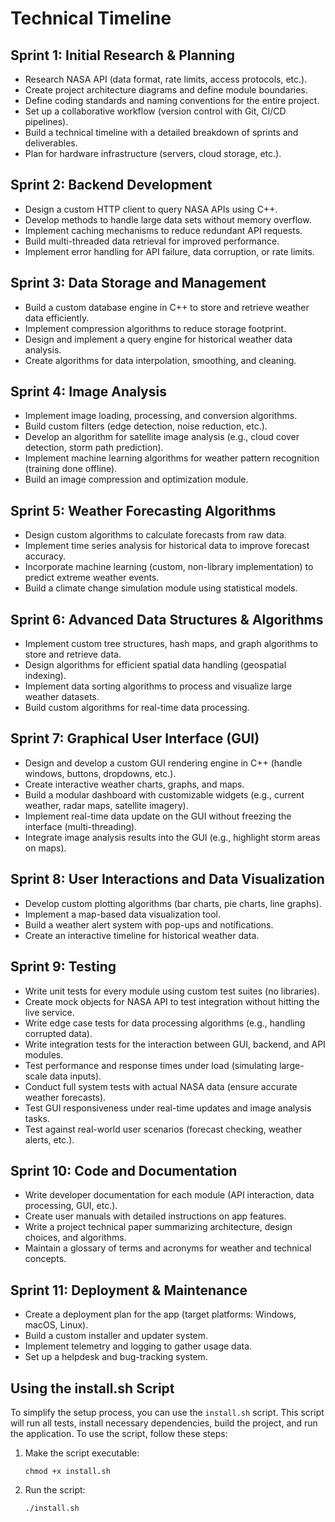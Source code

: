 # Technical Timeline

## Sprint 1: Initial Research & Planning
- Research NASA API (data format, rate limits, access protocols, etc.).
- Create project architecture diagrams and define module boundaries.
- Define coding standards and naming conventions for the entire project.
- Set up a collaborative workflow (version control with Git, CI/CD pipelines).
- Build a technical timeline with a detailed breakdown of sprints and deliverables.
- Plan for hardware infrastructure (servers, cloud storage, etc.).

## Sprint 2: Backend Development
- Design a custom HTTP client to query NASA APIs using C++.
- Develop methods to handle large data sets without memory overflow.
- Implement caching mechanisms to reduce redundant API requests.
- Build multi-threaded data retrieval for improved performance.
- Implement error handling for API failure, data corruption, or rate limits.

## Sprint 3: Data Storage and Management
- Build a custom database engine in C++ to store and retrieve weather data efficiently.
- Implement compression algorithms to reduce storage footprint.
- Design and implement a query engine for historical weather data analysis.
- Create algorithms for data interpolation, smoothing, and cleaning.

## Sprint 4: Image Analysis
- Implement image loading, processing, and conversion algorithms.
- Build custom filters (edge detection, noise reduction, etc.).
- Develop an algorithm for satellite image analysis (e.g., cloud cover detection, storm path prediction).
- Implement machine learning algorithms for weather pattern recognition (training done offline).
- Build an image compression and optimization module.

## Sprint 5: Weather Forecasting Algorithms
- Design custom algorithms to calculate forecasts from raw data.
- Implement time series analysis for historical data to improve forecast accuracy.
- Incorporate machine learning (custom, non-library implementation) to predict extreme weather events.
- Build a climate change simulation module using statistical models.

## Sprint 6: Advanced Data Structures & Algorithms
- Implement custom tree structures, hash maps, and graph algorithms to store and retrieve data.
- Design algorithms for efficient spatial data handling (geospatial indexing).
- Implement data sorting algorithms to process and visualize large weather datasets.
- Build custom algorithms for real-time data processing.

## Sprint 7: Graphical User Interface (GUI)
- Design and develop a custom GUI rendering engine in C++ (handle windows, buttons, dropdowns, etc.).
- Create interactive weather charts, graphs, and maps.
- Build a modular dashboard with customizable widgets (e.g., current weather, radar maps, satellite imagery).
- Implement real-time data update on the GUI without freezing the interface (multi-threading).
- Integrate image analysis results into the GUI (e.g., highlight storm areas on maps).

## Sprint 8: User Interactions and Data Visualization
- Develop custom plotting algorithms (bar charts, pie charts, line graphs).
- Implement a map-based data visualization tool.
- Build a weather alert system with pop-ups and notifications.
- Create an interactive timeline for historical weather data.

## Sprint 9: Testing
- Write unit tests for every module using custom test suites (no libraries).
- Create mock objects for NASA API to test integration without hitting the live service.
- Write edge case tests for data processing algorithms (e.g., handling corrupted data).
- Write integration tests for the interaction between GUI, backend, and API modules.
- Test performance and response times under load (simulating large-scale data inputs).
- Conduct full system tests with actual NASA data (ensure accurate weather forecasts).
- Test GUI responsiveness under real-time updates and image analysis tasks.
- Test against real-world user scenarios (forecast checking, weather alerts, etc.).

## Sprint 10: Code and Documentation
- Write developer documentation for each module (API interaction, data processing, GUI, etc.).
- Create user manuals with detailed instructions on app features.
- Write a project technical paper summarizing architecture, design choices, and algorithms.
- Maintain a glossary of terms and acronyms for weather and technical concepts.

## Sprint 11: Deployment & Maintenance
- Create a deployment plan for the app (target platforms: Windows, macOS, Linux).
- Build a custom installer and updater system.
- Implement telemetry and logging to gather usage data.
- Set up a helpdesk and bug-tracking system.

## Using the install.sh Script

To simplify the setup process, you can use the `install.sh` script. This script will run all tests, install necessary dependencies, build the project, and run the application. To use the script, follow these steps:

1. Make the script executable:
   ```
   chmod +x install.sh
   ```

2. Run the script:
   ```
   ./install.sh
   ```
